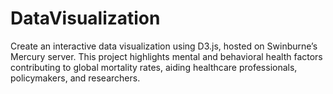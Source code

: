 # DataVisualization
Create an interactive data visualization using D3.js, hosted on Swinburne’s Mercury server. This project highlights mental and behavioral health factors contributing to global mortality rates, aiding healthcare professionals, policymakers, and researchers.
